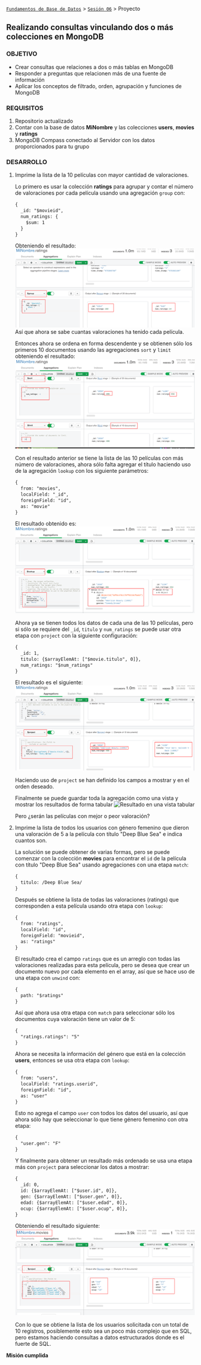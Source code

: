 [`Fundamentos de Base de Datos`](../../Readme.md) > [`Sesión 06`](../Readme.md) > Proyecto
## Realizando consultas vinculando dos o más colecciones en MongoDB

### OBJETIVO
- Crear consultas que relaciones a dos o más tablas en MongoDB
- Responder a preguntas que relacionen más de una fuente de información
- Aplicar los conceptos de filtrado, orden, agrupación y funciones de MongoDB

### REQUISITOS
1. Repositorio actualizado
1. Contar con la base de datos __MiNombre__ y las colecciones __users__, __movies__ y __ratings__
1. MongoDB Compass conectado al Servidor con los datos proporcionados para tu grupo

### DESARROLLO
1. Imprime la lista de la 10 películas con mayor cantidad de valoraciones.

   Lo primero es usar la colección __ratings__ para agrupar y contar el número de valoraciones por cada película usando una agregación `group` con:
   ```
   {
     _id: "$movieid",
     num_ratings: {
       $sum: 1
     }
   }
   ```
   Obteniendo el resultado:
   ![Resultado etapa group](assets/10peliculas-01.png)
   Así que ahora se sabe cuantas valoraciones ha tenido cada película.

   Entonces ahora se ordena en forma descendente y se obtienen sólo los primeros 10 documentos usando las agregaciones `sort` y `limit` obteniendo el resultado:
   ![Resultado etapas sort y limit](assets/10peliculas-02.png)

   Con el resultado anterior se tiene la lista de las 10 películas con más número de valoraciones, ahora sólo falta agregar el título haciendo uso de la agregación `lookup` con los siguiente parámetros:
   ```
   {
     from: "movies",
     localField: "_id",
     foreignField: "id",
     as: "movie"
   }
   ```
   El resultado obtenido es:
   ![Resultado etapa lookup](assets/10peliculas-03.png)

   Ahora ya se tienen todos los datos de cada una de las 10 películas, pero si sólo se requiere del `_id`, `titulo` y `num_ratings` se puede usar otra etapa con `project` con la siguiente configuración:
   ```
   {
     _id: 1,
     titulo: {$arrayElemAt: ["$movie.titulo", 0]},
     num_ratings: "$num_ratings"
   }
   ```
   El resultado es el siguiente:
   ![Resultado etapa project](assets/10peliculas-04.png)

   Haciendo uso de `project` se han definido los campos a mostrar y en el orden deseado.

   Finalmente se puede guardar toda la agregación como una vista y mostrar los resultados de forma tabular
   ![Resultado en una vista tabular](assets/10peliculas-05.png)

   Pero ¿serán las películas con mejor o peor valoración?

1. Imprime la lista de todos los usuarios con género femenino que dieron una valoración de 5 a la película con título "Deep Blue Sea" e indica cuantos son.

   La solución se puede obtener de varias formas, pero se puede comenzar con la colección __movies__ para encontrar el `id` de la película con título "Deep Blue Sea" usando agregaciones con una etapa `match`:
   ```
   {
     titulo: /Deep Blue Sea/
   }
   ```
   Después se obtiene la lista de todas las valoraciones (ratings) que corresponden a esta película usando otra etapa con `lookup`:
   ```
   {
     from: "ratings",
     localField: "id",
     foreignField: "movieid",
     as: "ratings"
   }
   ```
   El resultado crea el campo `ratings` que es un arreglo con todas las valoraciones realizadas para esta película, pero se desea que crear un documento nuevo por cada elemento en el array, así que se hace uso de una etapa con `unwind` con:
   ```
   {
     path: "$ratings"
   }
   ```
   Así que ahora usa otra etapa con `match` para seleccionar sólo los documentos cuya valoración tiene un valor de 5:
   ```
   {
     "ratings.ratings": "5"
   }
   ```
   Ahora se necesita la información del género que está en la colección __users__, entonces se usa otra etapa con `lookup`:
   ```
   {
     from: "users",
     localField: "ratings.userid",
     foreignField: "id",
     as: "user"
   }
   ```
   Esto no agrega el campo `user` con todos los datos del usuario, así que ahora sólo hay que seleccionar lo que tiene género femenino con otra etapa:
   ```
   {
     "user.gen": "F"
   }
   ```
   Y finalmente para obtener un resultado más ordenado se usa una etapa más con `project` para seleccionar los datos a mostrar:
   ```
   {
     _id: 0,
     id: {$arrayElemAt: ["$user.id", 0]},
     gen: {$arrayElemAt: ["$user.gen", 0]},
     edad: {$arrayElemAt: ["$user.edad", 0]},
     ocup: {$arrayElemAt: ["$user.ocup", 0]},
   }
   ```
   Obteniendo el resultado siguiente:
   ![Resultado de la etapa project](assets/usuarios-01.png)

   Con lo que se obtiene la lista de los usuarios solicitada con un total de 10 registros, posiblemente esto sea un poco más complejo que en SQL, pero estamos haciendo consultas a datos estructurados donde es el fuerte de SQL.

__Misión cumplida__
